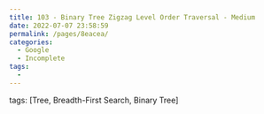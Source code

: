 ```yaml
---
title: 103 - Binary Tree Zigzag Level Order Traversal - Medium
date: 2022-07-07 23:58:59
permalink: /pages/8eacea/
categories:
  - Google
  - Incomplete
tags:
  - 
---
```

tags: [Tree, Breadth-First Search, Binary Tree]
